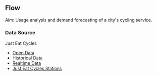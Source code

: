 ## Flow

Aim: Usage analysis and demand forecasting of a city's cycling service.


### Data Source

Just Eat Cycles

* [Open Data](https://edinburghcyclehire.com/open-data)
* [Historical Data](https://edinburghcyclehire.com/open-data/historical)
* [Realtime Data](https://edinburghcyclehire.com/open-data/realtime)
* [Just Eat Cycles Stations](https://gbfs.urbansharing.com/edinburghcyclehire.com/station_information.json)
